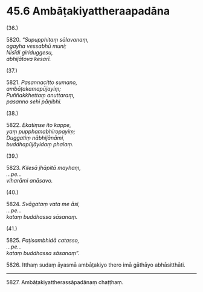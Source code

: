 

# 45.6 Ambāṭakiyattheraapadāna



(36.)

5820\. _“Supupphitaṃ sālavanaṃ,_  
_ogayha vessabhū muni;_  
_Nisīdi giriduggesu,_  
_abhijātova kesarī._  


(37.)

5821\. _Pasannacitto sumano,_  
_ambāṭakamapūjayiṃ;_  
_Puññakkhettaṃ anuttaraṃ,_  
_pasanno sehi pāṇibhi._  


(38.)

5822\. _Ekatiṃse ito kappe,_  
_yaṃ pupphamabhiropayiṃ;_  
_Duggatiṃ nābhijānāmi,_  
_buddhapūjāyidaṃ phalaṃ._  


(39.)

5823\. _Kilesā jhāpitā mayhaṃ,_  
_…pe…_  
_viharāmi anāsavo._  


(40.)

5824\. _Svāgataṃ vata me āsi,_  
_…pe…_  
_kataṃ buddhassa sāsanaṃ._  


(41.)

5825\. _Paṭisambhidā catasso,_  
_…pe…_  
_kataṃ buddhassa sāsanaṃ”._  


5826\. Itthaṃ sudaṃ āyasmā ambāṭakiyo thero imā gāthāyo abhāsitthāti.

---

5827\. Ambāṭakiyattherassāpadānaṃ chaṭṭhaṃ.





